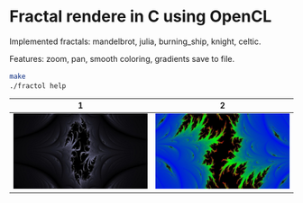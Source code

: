 # Fractal rendere in C using OpenCL

Implemented fractals: mandelbrot, julia, burning_ship, knight, celtic.

Features: zoom, pan, smooth coloring, gradients save to file.

```bash
make
./fractol help
```

|1|2|
|-|-|
| ![](/res/fractal_1.jpg) | ![](/res/fractal_2.jpg)  |
